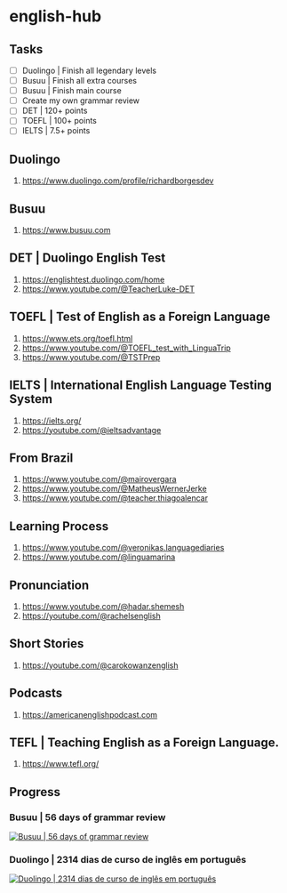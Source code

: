 # english-hub

## Tasks
- [ ] Duolingo | Finish all legendary levels
- [ ] Busuu | Finish all extra courses
- [ ] Busuu | Finish main course
- [ ] Create my own grammar review
- [ ] DET | 120+ points
- [ ] TOEFL | 100+ points
- [ ] IELTS | 7.5+ points

## Duolingo
1. https://www.duolingo.com/profile/richardborgesdev

## Busuu
1. https://www.busuu.com

## DET | Duolingo English Test
1. https://englishtest.duolingo.com/home
1. https://www.youtube.com/@TeacherLuke-DET

## TOEFL | Test of English as a Foreign Language
1. https://www.ets.org/toefl.html
1. https://www.youtube.com/@TOEFL_test_with_LinguaTrip
1. https://www.youtube.com/@TSTPrep

## IELTS | International English Language Testing System
1. https://ielts.org/
1. https://youtube.com/@ieltsadvantage

## From Brazil
1. https://www.youtube.com/@mairovergara
1. https://www.youtube.com/@MatheusWernerJerke
1. https://www.youtube.com/@teacher.thiagoalencar

## Learning Process
1. https://www.youtube.com/@veronikas.languagediaries
1. https://www.youtube.com/@linguamarina

## Pronunciation
1. https://www.youtube.com/@hadar.shemesh
1. https://youtube.com/@rachelsenglish

## Short Stories
1. https://youtube.com/@carokowanzenglish

## Podcasts
1. https://americanenglishpodcast.com

## TEFL | Teaching English as a Foreign Language.
1. https://www.tefl.org/

## Progress
### Busuu | 56 days of grammar review
[![Busuu | 56 days of grammar review](https://img.youtube.com/vi/lyigoQy1Vyk/0.jpg)](https://www.youtube.com/watch?v=lyigoQy1Vyk)
### Duolingo | 2314 dias de curso de inglês em português
[![Duolingo | 2314 dias de curso de inglês em português](https://img.youtube.com/vi/DR6Iyrt0Zhw/0.jpg)](https://www.youtube.com/watch?v=DR6Iyrt0Zhw)
